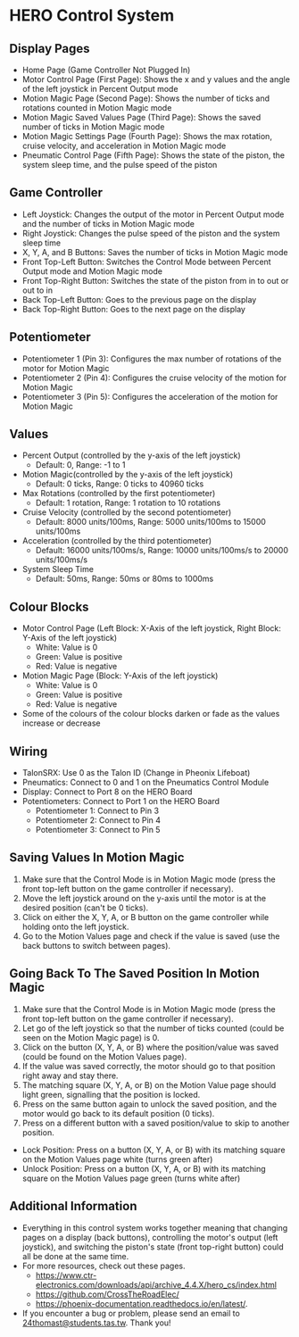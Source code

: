 # HERO Control System

## Display Pages
- Home Page (Game Controller Not Plugged In)
- Motor Control Page (First Page): Shows the x and y values and the angle of the left joystick in Percent Output mode
- Motion Magic Page (Second Page): Shows the number of ticks and rotations counted in Motion Magic mode
- Motion Magic Saved Values Page (Third Page): Shows the saved number of ticks in Motion Magic mode
- Motion Magic Settings Page (Fourth Page): Shows the max rotation, cruise velocity, and acceleration in Motion Magic mode
- Pneumatic Control Page (Fifth Page): Shows the state of the piston, the system sleep time, and the pulse speed of the piston

## Game Controller

- Left Joystick: Changes the output of the motor in Percent Output mode and the number of ticks in Motion Magic mode 
- Right Joystick: Changes the pulse speed of the piston and the system sleep time
- X, Y, A, and B Buttons: Saves the number of ticks in Motion Magic mode
- Front Top-Left Button: Switches the Control Mode between Percent Output mode and Motion Magic mode
- Front Top-Right Button: Switches the state of the piston from in to out or out to in
- Back Top-Left Button: Goes to the previous page on the display
- Back Top-Right Button: Goes to the next page on the display

## Potentiometer

- Potentiometer 1 (Pin 3): Configures the max number of rotations of the motor for Motion Magic
- Potentiometer 2 (Pin 4): Configures the cruise velocity of the motion for Motion Magic
- Potentiometer 3 (Pin 5): Configures the acceleration of the motion for Motion Magic 

## Values

- Percent Output (controlled by the y-axis of the left joystick)
  - Default: 0, Range: -1 to 1
- Motion Magic(controlled by the y-axis of the left joystick)
  - Default: 0 ticks, Range: 0 ticks to 40960 ticks
- Max Rotations (controlled by the first potentiometer)
  - Default: 1 rotation, Range: 1 rotation to 10 rotations
- Cruise Velocity (controlled by the second potentiometer)
  - Default: 8000 units/100ms, Range: 5000 units/100ms to 15000 units/100ms
- Acceleration (controlled by the third potentiometer)
  - Default: 16000 units/100ms/s, Range: 10000 units/100ms/s to 20000 units/100ms/s
- System Sleep Time
  - Default: 50ms, Range: 50ms or 80ms to 1000ms
  
## Colour Blocks

- Motor Control Page (Left Block: X-Axis of the left joystick, Right Block: Y-Axis of the left joystick)
  - White: Value is 0
  - Green: Value is positive
  - Red: Value is negative
- Motion Magic Page (Block: Y-Axis of the left joystick)
  - White: Value is 0
  - Green: Value is positive
  - Red: Value is negative
- Some of the colours of the colour blocks darken or fade as the values increase or decrease
  
## Wiring

- TalonSRX: Use 0 as the Talon ID (Change in Pheonix Lifeboat)
- Pneumatics: Connect to 0 and 1 on the Pneumatics Control Module
- Display: Connect to Port 8 on the HERO Board
- Potentiometers: Connect to Port 1 on the HERO Board
  - Potentiometer 1: Connect to Pin 3
  - Potentiometer 2: Connect to Pin 4
  - Potentiometer 3: Connect to Pin 5

## Saving Values In Motion Magic

1. Make sure that the Control Mode is in Motion Magic mode (press the front top-left button on the game controller if necessary).
2. Move the left joystick around on the y-axis until the motor is at the desired position (can't be 0 ticks).
3. Click on either the X, Y, A, or B button on the game controller while holding onto the left joystick.
4. Go to the Motion Values page and check if the value is saved (use the back buttons to switch between pages).

## Going Back To The Saved Position In Motion Magic

1. Make sure that the Control Mode is in Motion Magic mode (press the front top-left button on the game controller if necessary).
2. Let go of the left joystick so that the number of ticks counted (could be seen on the Motion Magic page) is 0.
3. Click on the button (X, Y, A, or B) where the position/value was saved (could be found on the Motion Values page).
4. If the value was saved correctly, the motor should go to that position right away and stay there.
5. The matching square (X, Y, A, or B) on the Motion Value page should light green, signalling that the position is locked.
6. Press on the same button again to unlock the saved position, and the motor would go back to its default position (0 ticks).
7. Press on a different button with a saved position/value to skip to another position.

- Lock Position: Press on a button (X, Y, A, or B) with its matching square on the Motion Values page white (turns green after)
- Unlock Position: Press on a button (X, Y, A, or B) with its matching square on the Motion Values page green (turns white after)

## Additional Information

- Everything in this control system works together meaning that changing pages on a display (back buttons), controlling the motor's output (left joystick), and switching the piston's state (front top-right button) could all be done at the same time.
- For more resources, check out these pages.
  - https://www.ctr-electronics.com/downloads/api/archive_4.4.X/hero_cs/index.html
  - https://github.com/CrossTheRoadElec/
  - https://phoenix-documentation.readthedocs.io/en/latest/.
- If you encounter a bug or problem, please send an email to 24thomast@students.tas.tw. Thank you!
